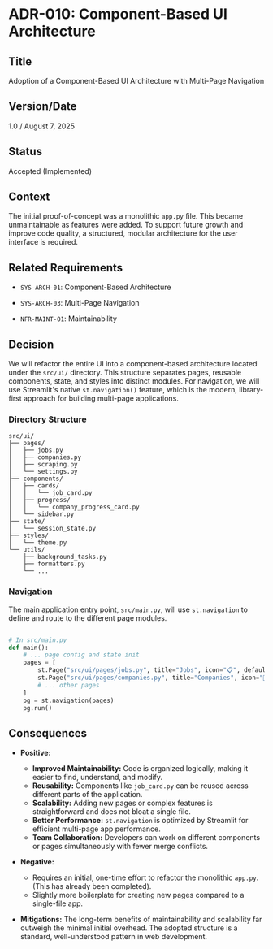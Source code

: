 # ADR-010: Component-Based UI Architecture

## Title

Adoption of a Component-Based UI Architecture with Multi-Page Navigation

## Version/Date

1.0 / August 7, 2025

## Status

Accepted (Implemented)

## Context

The initial proof-of-concept was a monolithic `app.py` file. This became unmaintainable as features were added. To support future growth and improve code quality, a structured, modular architecture for the user interface is required.

## Related Requirements

* `SYS-ARCH-01`: Component-Based Architecture

* `SYS-ARCH-03`: Multi-Page Navigation

* `NFR-MAINT-01`: Maintainability

## Decision

We will refactor the entire UI into a component-based architecture located under the `src/ui/` directory. This structure separates pages, reusable components, state, and styles into distinct modules. For navigation, we will use Streamlit's native `st.navigation()` feature, which is the modern, library-first approach for building multi-page applications.

### Directory Structure

```text
src/ui/
├── pages/
│   ├── jobs.py
│   ├── companies.py
│   ├── scraping.py
│   └── settings.py
├── components/
│   ├── cards/
│   │   └── job_card.py
│   ├── progress/
│   │   └── company_progress_card.py
│   └── sidebar.py
├── state/
│   └── session_state.py
├── styles/
│   └── theme.py
└── utils/
    ├── background_tasks.py
    ├── formatters.py
    └── ...
```

### Navigation

The main application entry point, `src/main.py`, will use `st.navigation` to define and route to the different page modules.

```python

# In src/main.py
def main():
    # ... page config and state init
    pages = [
        st.Page("src/ui/pages/jobs.py", title="Jobs", icon="📋", default=True),
        st.Page("src/ui/pages/companies.py", title="Companies", icon="🏢"),
        # ... other pages
    ]
    pg = st.navigation(pages)
    pg.run()
```

## Consequences

* **Positive:**
  * **Improved Maintainability:** Code is organized logically, making it easier to find, understand, and modify.
  * **Reusability:** Components like `job_card.py` can be reused across different parts of the application.
  * **Scalability:** Adding new pages or complex features is straightforward and does not bloat a single file.
  * **Better Performance:** `st.navigation` is optimized by Streamlit for efficient multi-page app performance.
  * **Team Collaboration:** Developers can work on different components or pages simultaneously with fewer merge conflicts.

* **Negative:**
  * Requires an initial, one-time effort to refactor the monolithic `app.py`. (This has already been completed).
  * Slightly more boilerplate for creating new pages compared to a single-file app.

* **Mitigations:** The long-term benefits of maintainability and scalability far outweigh the minimal initial overhead. The adopted structure is a standard, well-understood pattern in web development.
